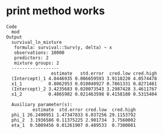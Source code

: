 # print method works

    Code
      mod
    Output
      survival_ln_mixture
       formula: survival::Surv(y, delta) ~ x
       observations: 10000
       predictors: 2
       mixture groups: 2
      ------------------
                     estimate   std.error  cred.low cred.high
      (Intercept)_1 4.0446935 0.006659593 3.9118220 4.0574478
      x1_1          0.8062953 0.010040927 0.7861331 0.8271481
      (Intercept)_2 3.4235683 0.020073543 3.2987428 3.4611767
      x1_2          0.4865902 0.021463598 0.4158180 0.5315404
      
      Auxiliary parameter(s):
              estimate  std.error cred.low  cred.high
      phi_1 26.2490951 1.47347833 6.037256 29.1153792
      phi_2  3.1936586 0.11375225 2.901734  3.7560002
      eta_1  0.5089456 0.01261907 0.489533  0.7300081

